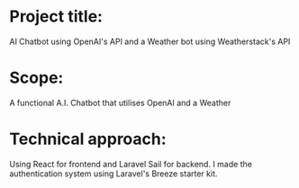 # Project title:
AI Chatbot using OpenAI's API and a Weather bot using Weatherstack's API

# Scope:
A functional A.I. Chatbot that utilises OpenAI and a Weather 

# Technical approach:
Using React for frontend and Laravel Sail for backend.
 I made the authentication system using Laravel's Breeze starter kit.
